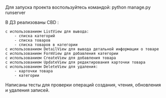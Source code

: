Для запуска проекта воспользуйтесь командой: python manage.py runserver

В ДЗ реализованы CBD :

    с использованием ListView для вывода:
        - списка категорий
        - списка товаров
        - списка товаров в категории
    с использованием DetailView для вывода детальной информации о товаре
    с использованием FormView для добавления категории
    с использованием CreateView для добавления товара
    с использованием UpdateView для редактирования карточки товара
    с использованием DeleteView для удаления:
        - карточки товара
        - категории

Написаны тесты для проверки операций создания, чтения, обновления и удаления записей.
